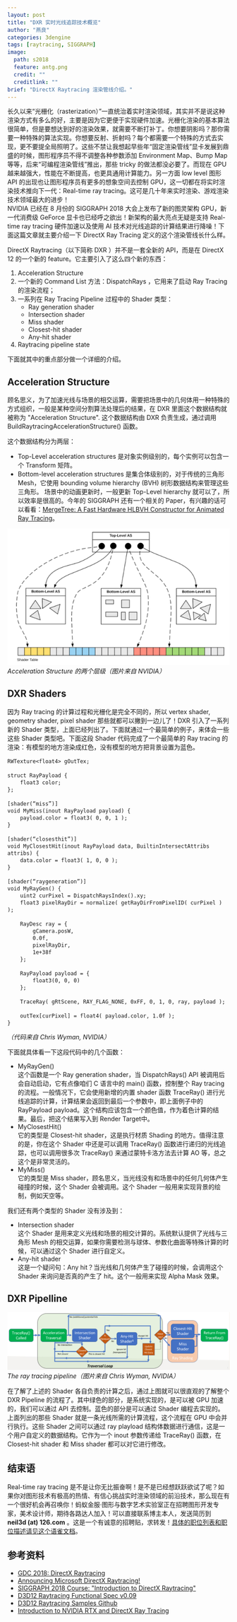 ```yaml
---
layout: post
title: "DXR 实时光线追踪技术概览"
author: "燕良"
categories: 3dengine
tags: [raytracing, SIGGRAPH]
image:
  path: s2018
  feature: antg.png
  credit: ""
  creditlink: ""
brief: "DirectX Raytracing 渲染管线介绍。"
---
```


长久以来“光栅化（rasterization）”一直统治着实时渲染领域，其实并不是说这种渲染方式有多么的好，主要是因为它更便于实现硬件加速。光栅化渲染的基本算法很简单，但是要想达到好的渲染效果，就需要不断打补丁。你想要阴影吗？那你需要一种特殊的算法实现。你想要反射、折射吗？每个都需要一个特殊的方式去实现，更不要提全局照明了。这些不禁让我想起早些年“固定渲染管线”显卡发展到鼎盛的时候，图形程序员不得不调整各种参数添加 Environment Map、Bump Map等等，后来“可编程渲染管线”推出，那些 tricky 的做法都没必要了。而现在 GPU 越来越强大，性能在不断提高，也更具通用计算能力。另一方面 low level 图形 API 的出现也让图形程序员有更多的想象空间去控制 GPU，这一切都在将实时渲染技术推向下一代：Real-time ray tracing。这可是几十年来实时渲染、游戏渲染技术领域最大的进步！  
NVIDIA 已经在 8 月份的 SIGGRAPH 2018 大会上发布了新的图灵架构 GPU，新一代消费级 GeForce 显卡也已经呼之欲出！新架构的最大亮点无疑是支持 Real-time ray tracing 硬件加速以及使用 AI 技术对光线追踪的计算结果进行降噪！下面这篇文章就主要介绍一下 DirectX Ray Tracing 定义的这个渲染管线长什么样。

DirectX Raytracing（以下简称 DXR ）并不是一套全新的 API，而是在 DirectX 12 的一个新的 feature。它主要引入了这么四个新的东西：  

1. Acceleration Structure
2. 一个新的 Command List 方法：DispatchRays ，它用来了启动 Ray Tracing 的渲染流程；
3. 一系列在 Ray Tracing Pipeline 过程中的 Shader 类型：
    * Ray generation shader
    * Intersection shader
    * Miss shader
    * Closest-hit shader
    * Any-hit shader
4. Raytracing pipeline state  

下面就其中的重点部分做一个详细的介绍。

## Acceleration Structure

顾名思义，为了加速光线与场景的相交运算，需要把场景中的几何体用一种特殊的方式组织，一般是某种空间分割算法处理后的结果，在 DXR 里面这个数据结构就被称为 "Acceleration Structure". 这个数据结构由 DXR 负责生成，通过调用 BuildRaytracingAccelerationStructure() 函数。

这个数据结构分为两层：
* Top-Level acceleration structures 是对象实例级别的，每个实例可以包含一个 Transform 矩阵。 
* Bottom-level acceleration structures 是集合体级别的，对于传统的三角形 Mesh，它使用 bounding volume hierarchy (BVH) 树形数据结构来管理这些三角形。
场景中的动画更新时，一般更新 Top-Level hierarchy 就可以了，所以效率是很高的。今年的 SIGGRAPH 还有一个相关的 Paper，有兴趣的话可以看看：[MergeTree: A Fast Hardware HLBVH Constructor for Animated Ray Tracing](/assets/img/s2018/a169-viitanen.pdf)。

![Two-level hierarchy](/assets/img/s2018/acceleration-structures.png)   
*Acceleration Structure 的两个层级（图片来自 NVIDIA）*

## DXR Shaders

因为 Ray tracing 的计算过程和光栅化是完全不同的，所以 vertex shader, geometry shader, pixel shader 那些就都可以撇到一边儿了！DXR 引入了一系列新的 Shader 类型，上面已经列出了。下面就通过一个最简单的例子，来体会一些这些 Shader 类型吧。下面这段 Shader 代码完成了一个最简单的 Ray tracing 的渲染：有模型的地方渲染成红色，没有模型的地方把背景设置为蓝色。

``` hlsl
RWTexture<float4> gOutTex;

struct RayPayload { 
    float3 color; 
};

[shader(“miss”)]
void MyMiss(inout RayPayload payload) {
    payload.color = float3( 0, 0, 1 );
}

[shader(“closesthit”)]
void MyClosestHit(inout RayPayload data, BuiltinIntersectAttribs attribs) {
    data.color = float3( 1, 0, 0 );
}

[shader(“raygeneration”)]
void MyRayGen() {
    uint2 curPixel = DispatchRaysIndex().xy;
    float3 pixelRayDir = normalize( getRayDirFromPixelID( curPixel ) );

    RayDesc ray = {
        gCamera.posW, 
        0.0f, 
        pixelRayDir, 
        1e+38f 
    };

    RayPayload payload = { 
        float3(0, 0, 0) 
    };

    TraceRay( gRtScene, RAY_FLAG_NONE, 0xFF, 0, 1, 0, ray, payload );
    
    outTex[curPixel] = float4( payload.color, 1.0f );
}
```
*（代码来自 Chris Wyman, NVIDIA）*

下面就具体看一下这段代码中的几个函数：  

* MyRayGen()  
    这个函数是一个 Ray generation shader，当 DispatchRays() API 被调用后会自动启动，它有点像咱们 C 语言中的 main() 函数，控制整个 Ray tracing 的流程。一般情况下，它会使用新增的内置 shader 函数 TraceRay() 进行光线追踪的计算，计算结果会返回到最后一个参数中，即上面例子中的 RayPayload payload。这个结构应该包含一个颜色值，作为着色计算的结果。最后，把这个结果写入到 Render Target中。
* MyClosestHit()  
    它的类型是 Closest-hit shader，这是执行材质 Shading 的地方。值得注意的是，你在这个 Shader 中还是可以调用 TraceRay() 函数进行递归的光线追踪，也可以调用很多次 TraceRay() 来通过蒙特卡洛方法去计算 AO 等，总之这个是非常灵活的。
* MyMiss()  
    它的类型是 Miss shader，顾名思义，当光线没有和场景中的任何几何体产生碰撞的时候，这个 Shader 会被调用。这个 Shader 一般用来实现背景的绘制，例如天空等。
  
我们还有两个类型的 Shader 没有涉及到：  

* Intersection shader  
    这个 Shader 是用来定义光线和场景的相交计算的。系统默认提供了光线与三角形 Mesh 的相交运算，如果你需要检测与球体、参数化曲面等特殊计算的时候，可以通过这个 Shader 进行自定义。
* Any-hit shader  
    这是一个疑问句：Any hit？当光线和几何体产生了碰撞的时候，会调用这个 Shader 来询问是否真的产生了 hit。这个一般用来实现 Alpha Mask 效果。

## DXR Pipelline

![The ray tracing pipeline](/assets/img/s2018/raytracing-pipeline.png)  
*The ray tracing pipeline（图片来自 Chris Wyman, NVIDIA）*

在了解了上述的 Shader 各自负责的计算之后，通过上图就可以很直观的了解整个 DXR Pipeline 的流程了。其中绿色的部分，是系统实现的，是可以被 GPU 加速的，我们可以通过 API 去控制。蓝色的部分是可以通过 Shader 编程去实现的。上面列出的那些 Shader 就是一条光线所需的计算流程，这个流程在 GPU 中会并行执行。这些 Shader 之间可以通过 ray playload 结构体数据进行通信，这是一个用户自定义的数据结构。它作为一个 inout 参数传递给 TraceRay() 函数，在  Closest-hit shader 和 Miss shader 都可以对它进行修改。

## 结束语

Real-time ray tracing 是不是让你无比振奋啊！是不是已经想跃跃欲试了呢？如果你对图形技术有极高的热情、有信心挑战实时渲染领域的前沿技术，那么现在有一个很好机会再召唤你！蚂蚁金服·图形与数字艺术实验室正在招聘图形开发专家，美术设计师，期待各路达人加入！可以直接联系博主本人，发送简历到 **neil3d (at) 126.com** 。这是一个有诚意的招聘贴，求转发！[具体的职位列表和职位描述请见这个语雀文档](https://www.yuque.com/jingfu/job/glqin8)。  

## 参考资料

* [GDC 2018: DirectX Raytracing](https://channel9.msdn.com/Events/GDC/GDC-2018/05)
* [Announcing Microsoft DirectX Raytracing!](https://blogs.msdn.microsoft.com/directx/2018/03/19/announcing-microsoft-directx-raytracing)
* [SIGGRAPH 2018 Course: "Introduction to DirectX Raytracing"](http://intro-to-dxr.cwyman.org)
* [D3D12 Raytracing Functional Spec v0.09](http://intro-to-dxr.cwyman.org/spec/DXR_FunctionalSpec_v0.09.docx)
* [D3D12 Raytracing Samples Github](https://github.com/Microsoft/DirectX-Graphics-Samples/tree/master/Samples/Desktop/D3D12Raytracing)
* [Introduction to NVIDIA RTX and DirectX Ray Tracing](https://devblogs.nvidia.com/introduction-nvidia-rtx-directx-ray-tracing/)
